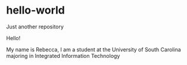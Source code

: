 # hello-world
Just another repository 

Hello!

My name is Rebecca, I am a student at the University of South Carolina majoring in Integrated Information Technology
